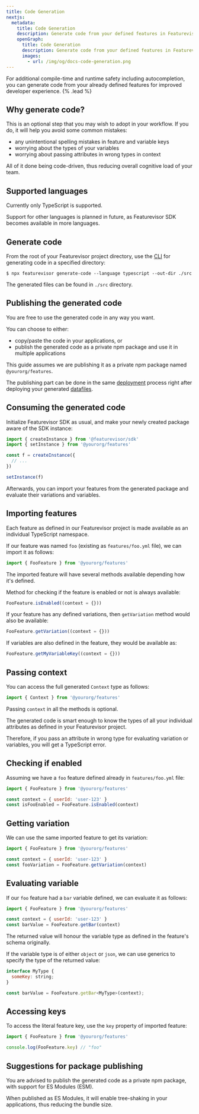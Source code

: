 ```yaml
---
title: Code Generation
nextjs:
  metadata:
    title: Code Generation
    description: Generate code from your defined features in Featurevisor.
    openGraph:
      title: Code Generation
      description: Generate code from your defined features in Featurevisor.
      images:
        - url: /img/og/docs-code-generation.png
---
```


For additional compile-time and runtime safety including autocompletion, you can generate code from your already defined features for improved developer experience. {% .lead %}

## Why generate code?

This is an optional step that you may wish to adopt in your workflow. If you do, it will help you avoid some common mistakes:

- any unintentional spelling mistakes in feature and variable keys
- worrying about the types of your variables
- worrying about passing attributes in wrong types in context

All of it done being code-driven, thus reducing overall cognitive load of your team.

## Supported languages

Currently only TypeScript is supported.

Support for other languages is planned in future, as Featurevisor SDK becomes available in more languages.

## Generate code

From the root of your Featurevisor project directory, use the [CLI](/docs/cli) for generating code in a specified directory:

```{% title="Command" %}
$ npx featurevisor generate-code --language typescript --out-dir ./src
```

The generated files can be found in `./src` directory.

## Publishing the generated code

You are free to use the generated code in any way you want.

You can choose to either:

- copy/paste the code in your applications, or
- publish the generated code as a private npm package and use it in multiple applications

This guide assumes we are publishing it as a private npm package named `@yourorg/features`.

The publishing part can be done in the same [deployment](/docs/deployment) process right after deploying your generated [datafiles](/docs/building-datafiles).

## Consuming the generated code

Initialize Featurevisor SDK as usual, and make your newly created package aware of the SDK instance:

```js {% path="your-app/index.js" %}
import { createInstance } from '@featurevisor/sdk'
import { setInstance } from '@yourorg/features'

const f = createInstance({
  // ...
})

setInstance(f)
```

Afterwards, you can import your features from the generated package and evaluate their variations and variables.

## Importing features

Each feature as defined in our Featurevisor project is made available as an individual TypeScript namespace.

If our feature was named `foo` (existing as `features/foo.yml` file), we can import it as follows:

```js
import { FooFeature } from '@yourorg/features'
```

The imported feature will have several methods available depending how it's defined.

Method for checking if the feature is enabled or not is always available:

```js
FooFeature.isEnabled((context = {}))
```

If your feature has any defined variations, then `getVariation` method would also be available:

```js
FooFeature.getVariation((context = {}))
```

If variables are also defined in the feature, they would be available as:

```js
FooFeature.getMyVariableKey((context = {}))
```

## Passing context

You can access the full generated `Context` type as follows:

```js
import { Context } from '@yourorg/features'
```

Passing `context` in all the methods is optional.

The generated code is smart enough to know the types of all your individual attributes as defined in your Featurevisor project.

Therefore, if you pass an attribute in wrong type for evaluating variation or variables, you will get a TypeScript error.

## Checking if enabled

Assuming we have a `foo` feature defined already in `features/foo.yml` file:

```js
import { FooFeature } from '@yourorg/features'

const context = { userId: 'user-123' }
const isFooEnabled = FooFeature.isEnabled(context)
```

## Getting variation

We can use the same imported feature to get its variation:

```js
import { FooFeature } from '@yourorg/features'

const context = { userId: 'user-123' }
const fooVariation = FooFeature.getVariation(context)
```

## Evaluating variable

If our `foo` feature had a `bar` variable defined, we can evaluate it as follows:

```js
import { FooFeature } from '@yourorg/features'

const context = { userId: 'user-123' }
const barValue = FooFeature.getBar(context)
```

The returned value will honour the variable type as defined in the feature's schema originally.

If the variable type is of either `object` or `json`, we can use generics to specify the type of the returned value:

```js
interface MyType {
  someKey: string;
}

const barValue = FooFeature.getBar<MyType>(context);
```

## Accessing keys

To access the literal feature key, use the `key` property of imported feature:

```js
import { FooFeature } from '@yourorg/features'

console.log(FooFeature.key) // "foo"
```

## Suggestions for package publishing

You are advised to publish the generated code as a private npm package, with support for ES Modules (ESM).

When published as ES Modules, it will enable tree-shaking in your applications, thus reducing the bundle size.
